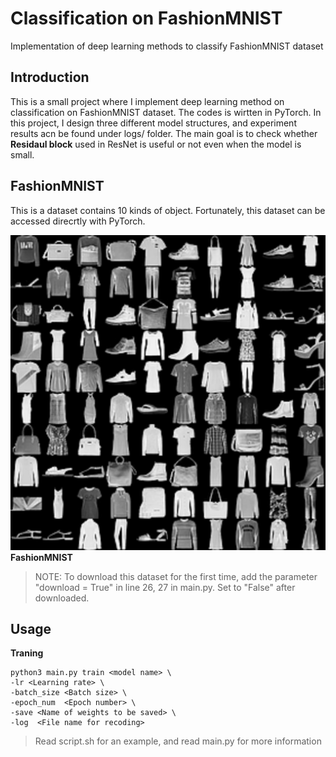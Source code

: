 # Classification on FashionMNIST
Implementation of deep learning methods to classify FashionMNIST dataset

## Introduction
This is a small project where I implement deep learning method on classification on FashionMNIST dataset. The codes is wirtten in PyTorch.
In this project, I design three different model structures, and experiment results acn be found under logs/ folder. The main goal is to check whether **Residaul block** used in ResNet is useful or not even when the model is small. 

## FashionMNIST
This is a dataset contains 10 kinds of object. Fortunately, this dataset can be accessed direcrtly with PyTorch.

![img](fashion.jpg)
**FashionMNIST**

> NOTE: To download this dataset for the first time, add the parameter "download = True" in line 26, 27 in main.py. Set to "False" after downloaded.

## Usage

**Traning**
```
python3 main.py train <model name> \
-lr <Learning rate> \
-batch_size <Batch size> \ 
-epoch_num  <Epoch number> \
-save <Name of weights to be saved> \ 
-log  <File name for recoding>
```
> Read script.sh for an example, and read main.py for more information
